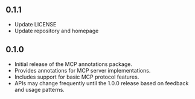## 0.1.1
- Update LICENSE
- Update repository and homepage

## 0.1.0

- Initial release of the MCP annotations package.
- Provides annotations for MCP server implementations.
- Includes support for basic MCP protocol features.
- APIs may change frequently until the 1.0.0 release based on feedback and usage patterns.
